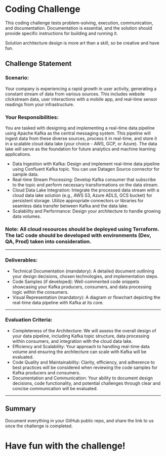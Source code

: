 # Coding Challenge
This coding challenge tests problem-solving, execution, communication, and documentation. Documentation is essential, and the solution should provide specific instructions for building and running it. 

Solution architecture design is more art than a skill, so be creative and have fun.

## Challenge Statement
### Scenario:
Your company is experiencing a rapid growth in user activity, generating a constant stream of data from various sources. This includes website clickstream data, user interactions with a mobile app, and real-time sensor readings from your infrastructure.

### Your Responsibilities:
You are tasked with designing and implementing a real-time data pipeline using Apache Kafka as the central messaging system. This pipeline will ingest data from these diverse sources, process it in real-time, and store it in a scalable cloud data lake (your choice -  AWS, GCP, or Azure). The data lake will serve as the foundation for future analytics and machine learning applications.
* Data Ingestion with Kafka: Design and implement real-time data pipeline using Confluent Kafka topic. You can use Datagen Source connector for sample data.
* Real-time Stream Processing: Develop Kafka consumer that subscribe to the topic and perform necessary transformations on the data stream.
* Cloud Data Lake Integration: Integrate the processed data stream with a cloud data lake solution (e.g., AWS S3, Azure ADLS, GCS bucket) for persistent storage. Utilize appropriate connectors or libraries for seamless data transfer between Kafka and the data lake.
* Scalability and Performance: Design your architecture to handle growing data volumes.
### Note: All cloud resources should be deployed using Terraform. The IaC code should be developed with environments (Dev, QA, Prod) taken into consideration.
---
### Deliverables:
* Technical Documentation (mandatory): A detailed document outlining your design decisions, chosen technologies, and implementation steps.
* Code Samples (if developed): Well-commented code snippets showcasing your Kafka producers, consumers, and data processing logic within the consumers.
* Visual Representation (mandatory): A diagram or flowchart depicting the real-time data pipeline with Kafka at its core.
---
### Evaluation Criteria:
* Completeness of the Architecture: We will assess the overall design of your data pipeline, including Kafka topic structure, data processing within consumers, and integration with the cloud data lake.
* Efficiency and Scalability: Your approach to handling real-time data volume and ensuring the architecture can scale with Kafka will be evaluated.
* Code Quality and Maintainability: Clarity, efficiency, and adherence to best practices will be considered when reviewing the code samples for Kafka producers and consumers.
* Documentation and Communication: Your ability to document design decisions, code functionality, and potential challenges through clear and concise communication will be evaluated.
---
## Summary
Document everything in your GitHub public repo, and share the link to us once the challenge is completed.

# Have fun with the challenge!
